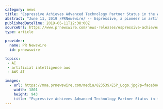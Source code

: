 ```yaml
---
category: news
title: "Espressive Achieves Advanced Technology Partner Status in the AWS Partner Network"
abstract: "June 11, 2019 /PRNewswire/ -- Espressive, a pioneer in artificial intelligence (AI) for enterprise service management ... has achieved Advanced Technology Partner status in the Amazon Web Services (AWS) Partner Network (APN). As an APN Advanced Technology ..."
publishedDateTime: 2019-06-11T12:38:00Z
sourceUrl: https://www.prnewswire.com/news-releases/espressive-achieves-advanced-technology-partner-status-in-the-aws-partner-network-300865092.html
type: article

provider:
  name: PR Newswire
  id: prnewswire

topics:
 - AI
 - artificial intelligence aws
 - AWS AI

images:
  - url: https://mma.prnewswire.com/media/823539/ESP_Logo.jpg?p=facebook
    width: 1801
    height: 943
    title: "Espressive Achieves Advanced Technology Partner Status in the AWS Partner Network"
---
```

